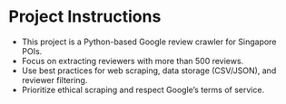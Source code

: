 <!-- Use this file to provide workspace-specific custom instructions to Copilot. For more details, visit https://code.visualstudio.com/docs/copilot/copilot-customization#_use-a-githubcopilotinstructionsmd-file -->

# Project Instructions

- This project is a Python-based Google review crawler for Singapore POIs.
- Focus on extracting reviewers with more than 500 reviews.
- Use best practices for web scraping, data storage (CSV/JSON), and reviewer filtering.
- Prioritize ethical scraping and respect Google’s terms of service.
